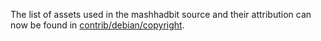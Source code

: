 The list of assets used in the mashhadbit source and their attribution can now be found in [contrib/debian/copyright](../contrib/debian/copyright).
